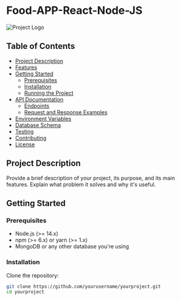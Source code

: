 
# Food-APP-React-Node-JS

![Project Logo](https://via.placeholder.com/150)

## Table of Contents
- [Project Description](#project-description)
- [Features](#features)
- [Getting Started](#getting-started)
  - [Prerequisites](#prerequisites)
  - [Installation](#installation)
  - [Running the Project](#running-the-project)
- [API Documentation](#api-documentation)
  - [Endpoints](#endpoints)
  - [Request and Response Examples](#request-and-response-examples)
- [Environment Variables](#environment-variables)
- [Database Schema](#database-schema)
- [Testing](#testing)
- [Contributing](#contributing)
- [License](#license)

## Project Description

Provide a brief description of your project, its purpose, and its main features. Explain what problem it solves and why it's useful.


## Getting Started

### Prerequisites

- Node.js (>= 14.x)
- npm (>= 6.x) or yarn (>= 1.x)
- MongoDB or any other database you're using

### Installation

Clone the repository:

```bash
git clone https://github.com/yourusername/yourproject.git
cd yourproject
